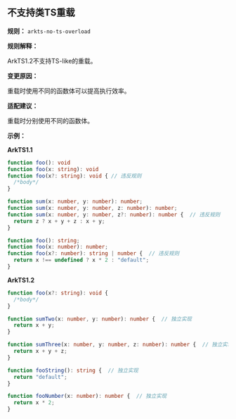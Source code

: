 ## 不支持类TS重载

**规则：** `arkts-no-ts-overload`

**规则解释：**

ArkTS1.2不支持TS-like的重载。

**变更原因：**
 
重载时使用不同的函数体可以提高执行效率。

**适配建议：**

重载时分别使用不同的函数体。

**示例：**

**ArkTS1.1**

```typescript
function foo(): void
function foo(x: string): void
function foo(x?: string): void { // 违反规则
  /*body*/
}

function sum(x: number, y: number): number;
function sum(x: number, y: number, z: number): number;
function sum(x: number, y: number, z?: number): number {  // 违反规则
  return z ? x + y + z : x + y;
}

function foo(): string;
function foo(x: number): number;
function foo(x?: number): string | number {  // 违反规则
  return x !== undefined ? x * 2 : "default";
}
```

**ArkTS1.2**

```typescript
function foo(x?: string): void {
  /*body*/
}

function sumTwo(x: number, y: number): number {  // 独立实现
  return x + y;
}

function sumThree(x: number, y: number, z: number): number {  // 独立实现
  return x + y + z;
}

function fooString(): string {  // 独立实现
  return "default";
}

function fooNumber(x: number): number {  // 独立实现
  return x * 2;
}
```